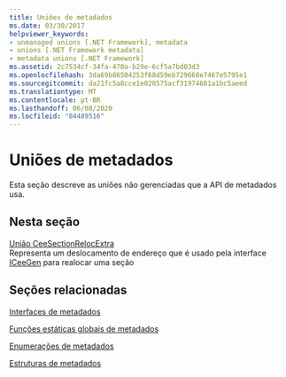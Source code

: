 ```yaml
---
title: Uniões de metadados
ms.date: 03/30/2017
helpviewer_keywords:
- unmanaged unions [.NET Framework], metadata
- unions [.NET Framework metadata]
- metadata unions [.NET Framework]
ms.assetid: 2c7534cf-34fa-470a-b29e-6cf5a7bd03d3
ms.openlocfilehash: 3da69b86504253f68d59eb729668e7467e5795e1
ms.sourcegitcommit: da21fc5a8cce1e028575acf31974681a1bc5aeed
ms.translationtype: MT
ms.contentlocale: pt-BR
ms.lasthandoff: 06/08/2020
ms.locfileid: "84489516"
---
```

# <a name="metadata-unions"></a>Uniões de metadados
Esta seção descreve as uniões não gerenciadas que a API de metadados usa.  
  
## <a name="in-this-section"></a>Nesta seção  
 [União CeeSectionRelocExtra](ceesectionrelocextra-union.md)  
 Representa um deslocamento de endereço que é usado pela interface [ICeeGen](iceegen-interface.md) para realocar uma seção  
  
## <a name="related-sections"></a>Seções relacionadas  
 [Interfaces de metadados](metadata-interfaces.md)  
  
 [Funções estáticas globais de metadados](metadata-global-static-functions.md)  
  
 [Enumerações de metadados](metadata-enumerations.md)  
  
 [Estruturas de metadados](metadata-structures.md)
